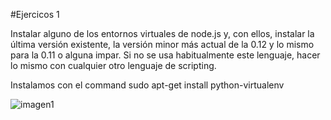 #Ejercicos 1

Instalar alguno de los entornos virtuales de node.js y, con ellos, instalar la última versión existente, la versión minor más actual de la 0.12 y lo mismo para la 0.11 o alguna impar. Si no se usa habitualmente este lenguaje, hacer lo mismo con cualquier otro lenguaje de scripting.

Instalamos con el command  sudo apt-get install python-virtualenv

![imagen1](http://i.imgur.com/DXT63Y6.png?1)